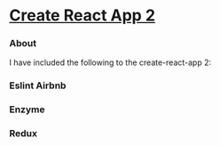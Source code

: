 # [Create React App 2](https://github.com/facebookincubator/create-react-app)

### About

I have included the following to the create-react-app 2:

### Eslint Airbnb
### Enzyme
### Redux
